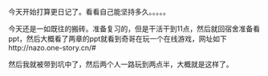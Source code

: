 今天开始打算更日记了。看看自己能坚持多久。。。。。

今天还是一如既往的搬砖。准备复习的，但是干活干到11点，然后就回宿舍准备看ppt，然后大概看了两章的ppt就看到奇哥在玩一个在线游戏，网址如下http://nazo.one-story.cn/#

然后我就被带到坑中了，然后两个人一路玩到两点半，大概就是这样了。
